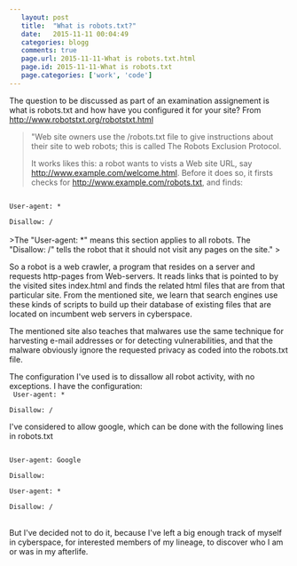 ```yaml
---
   layout: post
   title:  "What is robots.txt?"
   date:   2015-11-11 00:04:49
   categories: blogg
   comments: true
   page.url: 2015-11-11-What is robots.txt.html
   page.id: 2015-11-11-What is robots.txt
   page.categories: ['work', 'code']
---
```


The question to be discussed as part of an examination assignement is what is robots.txt and how have you configured it for your site?
From http://www.robotstxt.org/robotstxt.html

>"Web site owners use the /robots.txt file to give instructions about their site to web robots; this is called The Robots Exclusion Protocol.
>
>It works likes this: a robot wants to vists a Web site URL, say http://www.example.com/welcome.html.
> Before it does so, it firsts checks for http://www.example.com/robots.txt, and finds: <br>
<code>
User-agent: * <br>
Disallow: /
</code><br>
>The "User-agent: *" means this section applies to all robots. The "Disallow: /" tells the robot that it should not visit any pages on the site."
>

So a robot is a web crawler, a program that resides on a server and requests http-pages from Web-servers. It reads links that is pointed
to by the visited sites index.html and finds the related html files that are from that particular site.
From the mentioned site, we learn that search engines use these kinds of scripts to build up their database
 of existing files that are located on incumbent web servers in cyberspace.

The mentioned site also teaches that malwares use the same technique for harvesting e-mail addresses or for detecting vulnerabilities, and
that the malware obviously ignore the requested privacy as coded into the robots.txt file.

The configuration I've used is to dissallow all robot activity, with no exceptions.
I have the configuration: <br>
<code>
User-agent: *<br>
Disallow: /
</code><br>
 
 I've considered to allow google, which can be done with the following lines
in robots.txt

<code>
User-agent: Google <br>
Disallow: <br>
User-agent: * <br>
Disallow: / 
</code><br>

But I've decided not to do it, because I've left a big enough track of myself in cyberspace, for interested members of my lineage,
to discover who I am or was in my afterlife.